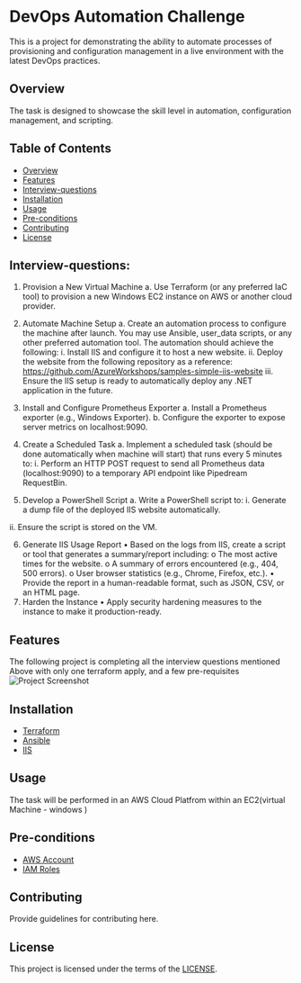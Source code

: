 # DevOps Automation Challenge
This is a project for demonstrating the ability to automate processes of provisioning and configuration management in a live environment with the latest DevOps practices.

## Overview
The task is designed to showcase the skill level in automation, configuration management, and scripting.

## Table of Contents
- [Overview](#overview)
- [Features](#features)
- [Interview-questions](#Interview-questions)
- [Installation](#installation)
- [Usage](#usage)
- [Pre-conditions](#pre-conditions)
- [Contributing](#contributing)
- [License](#license)

## Interview-questions:
1. Provision a New Virtual Machine
a. Use Terraform (or any preferred IaC tool) to provision a new Windows EC2
instance on AWS or another cloud provider.

2. Automate Machine Setup
a. Create an automation process to configure the machine after launch. You
may use Ansible, user_data scripts, or any other preferred automation tool.
The automation should achieve the following:
i. Install IIS and configure it to host a new website.
ii. Deploy the website from the following repository as a reference:
https://github.com/AzureWorkshops/samples-simple-iis-website
iii. Ensure the IIS setup is ready to automatically deploy any .NET
application in the future.
3. Install and Configure Prometheus Exporter
a. Install a Prometheus exporter (e.g., Windows Exporter).
b. Configure the exporter to expose server metrics on localhost:9090.
4. Create a Scheduled Task
a. Implement a scheduled task (should be done automatically when machine
will start) that runs every 5 minutes to:
i. Perform an HTTP POST request to send all Prometheus data
(localhost:9090) to a temporary API endpoint like Pipedream
RequestBin.
5. Develop a PowerShell Script
a. Write a PowerShell script to:
i. Generate a dump file of the deployed IIS website automatically.

ii. Ensure the script is stored on the VM.

6. Generate IIS Usage Report
• Based on the logs from IIS, create a script or tool that generates a summary/report
including:
o The most active times for the website.
o A summary of errors encountered (e.g., 404, 500 errors).
o User browser statistics (e.g., Chrome, Firefox, etc.).
• Provide the report in a human-readable format, such as JSON, CSV, or an HTML
page.
7. Harden the Instance
• Apply security hardening measures to the instance to make it production-ready.

## Features
The following project is completing all the interview questions mentioned Above with only one terraform apply, and a few pre-requisites
![Project Screenshot](![image](https://github.com/user-attachments/assets/5388e0a9-8546-48b3-9779-c0591d78ff3a))

## Installation
- [Terraform](https://developer.hashicorp.com/terraform/tutorials/aws-get-started/install-cli)
- [Ansible](https://docs.ansible.com/ansible/latest/installation_guide/intro_installation.html)
- [IIS](https://learn.microsoft.com/en-us/iis/)

## Usage
The task will be performed in an AWS Cloud Platfrom within an EC2(virtual Machine - windows )

## Pre-conditions
- [AWS Account](https://aws.amazon.com/resources/create-account/)
- [IAM Roles](https://docs.aws.amazon.com/AWSEC2/latest/UserGuide/iam-roles-for-amazon-ec2.html)

## Contributing
Provide guidelines for contributing here.

## License
This project is licensed under the terms of the [LICENSE](https://github.com/Dan4ik7/Infigo/blob/main/LICENSE).
